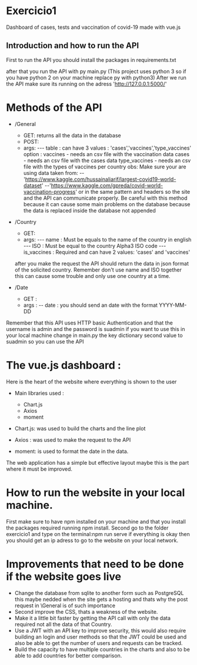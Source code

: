 # Exercicio1
 Dashboard of cases, tests and vaccination of covid-19 made with vue.js 
## Introduction and how to run the API 
 
 First to run the API you should install the packages in requirements.txt

 
after that you run the API with py main.py (This project uses python 3 so if you have python 2 on your machine replace py with python3)
After we run the API make sure its running on the adress 'http://127.0.0.1:5000/'
 # Methods of the API

  * /General
    * GET:
        returns all the data in the database
    * POST:
    * args:
        --- table : can have 3 values : 'cases','vaccines','type_vaccines'
                option :
                    vaccines - needs an csv file with the vaccination data 
                    cases - needs an csv file with the cases data 
                    type_vaccines - needs an csv file with the types of vaccines per country 
        obs: Make sure your are using data taken from: 
        --'https://www.kaggle.com/hussainaliarif/largest-covid19-world-dataset'
        --'https://www.kaggle.com/gpreda/covid-world-vaccination-progress'
        or in the same pattern and headers so the site and the API can communicate properly. Be careful with this method because it can cause some main problems on the database because the data is replaced inside the database not appended
  * /Country
    * GET:
    *  args:
     --- name : Must be equals to the name of the country in english 
     --- ISO : Must be equal to the country Alpha3 ISO code 
     --- is_vaccines : Required and can have 2 values: 'cases' and 'vaccines' 

    after you make the request the API should return the data in json format of the solicited country. Remember don't use name and ISO together this can cause some trouble and only use one country at a time.
* /Date 
    * GET :
    * args : 
     -- date : you should send an date with the format YYYY-MM-DD

Remember that this API uses HTTP basic Authentication and that the username is admin and the password is suadmin if you want to use this in your local machine change in main.py the key dictionary second value to suadmin so you can use the API

# The vue.js dashboard :
Here is the heart of the website where everything is shown to the user 

* Main libraries used :
    * Chart.js
    * Axios 
    * moment

* Chart.js: was used to build the charts and the line plot 
* Axios : was used to make the request to the API
* moment: is used to format the date in the data.

The web application has a simple but effective layout maybe this is the part where it must be improved.

# How to run the website in your local machine.

First make sure to have npm installed on your machine and that you install the packages required running npm install.
Second go to the folder exercicio1 and type on the terminal:npm run serve
if everything is okay then you should get an ip adress to go to the website on your local network.

# Improvements that need to be done if the website goes live 
* Change the database from sqlite to another form such as PostgreSQL this maybe nedded when the site gets a hosting and thats why the post request in \General is of such importance 
* Second improve the CSS, thats a weakness of the website.
* Make it a little bit faster by getting the API call with only the data required not all the data of that Country.
* Use a JWT with an API key to improve security, this would also require building an login and user methods so that the JWT could be used and also be able to get the number of users and requests can be tracked.
* Build the capacity to have multiple countries in the charts and also to be able to add countries for better comparison.
